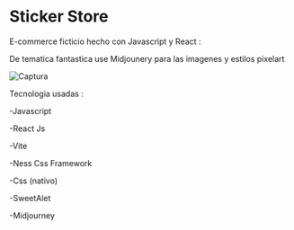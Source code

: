 # Sticker Store 

E-commerce ficticio hecho con Javascript y React : 

De tematica fantastica use Midjounery para las imagenes y estilos pixelart 

![Captura](https://github.com/EmanuelIniguez/stickerstore.github.io/assets/84642858/41b19040-5a33-45f3-8ade-5bbd63d46091) 

Tecnologia usadas : 

-Javascript

-React Js 

-Vite 


-Ness Css Framework 

-Css (nativo)

-SweetAlet 

-Midjourney
